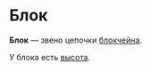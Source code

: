 # Блок

**Блок** — звено цепочки [блокчейна](/blockchain/blockchain.md).

У блока есть [высота](/blockchain/block/block-height.md).
